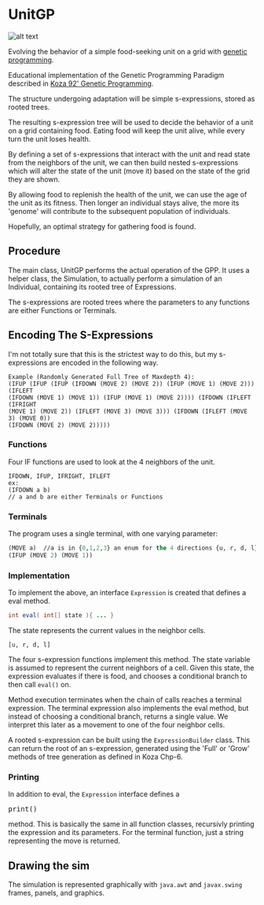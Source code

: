 # UnitGP

![alt text](http://imgur.com/vEVqXSd.png "Grid and Expressions")

Evolving the behavior of a simple food-seeking unit on a grid with
[genetic programming](https://en.wikipedia.org/wiki/Genetic_programming).

Educational implementation of the Genetic Programming Paradigm described
in [Koza 92' Genetic Programming](http://www.amazon.com/exec/obidos/ASIN/0262111705/geneticprogrammi).

The structure undergoing adaptation will be simple s-expressions, stored
as rooted trees.

The resulting s-expression tree will be used to decide the behavior of
a unit on a grid containing food. Eating food will keep the unit alive, while
every turn the unit loses health.

By defining a set of s-expressions that interact with the unit and read
state from the neighbors of the unit, we can then build nested s-expressions which
will alter the state of the unit (move it) based on the state of the grid they
are shown.  

By allowing food to replenish the health of the unit, we can use the age of the
unit as its fitness.  Then longer an individual stays alive, the more its
'genome' will contribute to the subsequent population of individuals.

Hopefully, an optimal strategy for gathering food is found.

## Procedure

  The main class, UnitGP performs the actual operation of the GPP.  It uses
  a helper class, the Simulation, to actually perform a simulation of an
  Individual, containing its rooted tree of Expressions.

  The s-expressions are rooted trees where the parameters to any functions
  are either Functions or Terminals.  

## Encoding The S-Expressions

  I'm not totally sure that this is the strictest way to do this, but my
  s-expressions are encoded in the following way.

  ```
  Example (Randomly Generated Full Tree of Maxdepth 4):
  (IFUP (IFUP (IFUP (IFDOWN (MOVE 2) (MOVE 2)) (IFUP (MOVE 1) (MOVE 2))) (IFLEFT
  (IFDOWN (MOVE 1) (MOVE 1)) (IFUP (MOVE 1) (MOVE 2)))) (IFDOWN (IFLEFT (IFRIGHT
  (MOVE 1) (MOVE 2)) (IFLEFT (MOVE 3) (MOVE 3))) (IFDOWN (IFLEFT (MOVE 3) (MOVE 0))
  (IFDOWN (MOVE 2) (MOVE 2)))))
  ```

### Functions

  Four IF functions are used to look at the 4 neighbors of the unit.

  ```
  IFDOWN, IFUP, IFRIGHT, IFLEFT
  ex:
  (IFDOWN a b)
  // a and b are either Terminals or Functions
  ```

### Terminals

  The program uses a single terminal, with one varying parameter:

  ```lisp
  (MOVE a)  //a is in {0,1,2,3} an enum for the 4 directions {u, r, d, l}
  (IFUP (MOVE 2) (MOVE 1))
  ```

### Implementation

  To implement the above, an interface `Expression` is created that defines
  a eval method.

  ```java
  int eval( int[] state ){ ... }
  ```

  The state represents the current values in the neighbor cells.

  ```
  [u, r, d, l]
  ```

  The four s-expression functions implement this method.  The state variable
  is assumed to represent the current neighbors of a cell.  Given this state,
  the expression evaluates if there is food, and chooses a conditional branch
  to then call `eval()` on.  

  Method execution terminates when the chain of calls reaches a terminal expression.
  The terminal expression also implements the eval method, but instead of choosing
  a conditional branch, returns a single value.  We interpret this later as a
  movement to one of the four neighbor cells.

  A rooted s-expression can be built using the `ExpressionBuilder` class.  This
  can return the root of an s-expression, generated using the 'Full' or
  'Grow' methods of tree generation as defined in Koza Chp-6.

### Printing

  In addition to eval, the `Expression` interface defines a <pre>print()</pre> method.  This is
  basically the same in all function classes, recursivly printing the expression
  and its parameters.  For the terminal function, just a string representing the
  move is returned.

## Drawing the sim

  The simulation is represented graphically with `java.awt` and `javax.swing`
  frames, panels, and graphics.  


